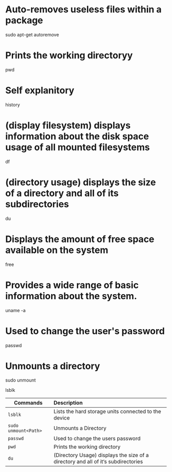 # Auto-removes useless files within a package
sudo apt-get autoremove <Package>

# Prints the working directoryy
pwd

# Self explanitory
history

# (display filesystem) displays information about the disk space usage of all mounted filesystems
df

# (directory usage) displays the size of a directory and all of its subdirectories
du

# Displays the amount of free space available on the system
free

# Provides a wide range of basic information about the system.
uname -a

# Used to change the user's password
passwd

# Unmounts a directory
sudo unmount <Path>

lsblk


| Commands                | Description                                                                                 |
| ----------------------- |:------------------------------------------------------------------------------------------- |
| `lsblk`                 | Lists the hard storage units connected to the device                                        |
| `sudo unmount<Path>`    | Unmounts a Directory                                                                        |
| `passwd`                | Used to change the users password                                                           |
| `pwd`                   | Prints the working directory                                                                |
| `du`                    | (Directory Usage) displays the size of a directory and all of it‘s subdirectories           |
